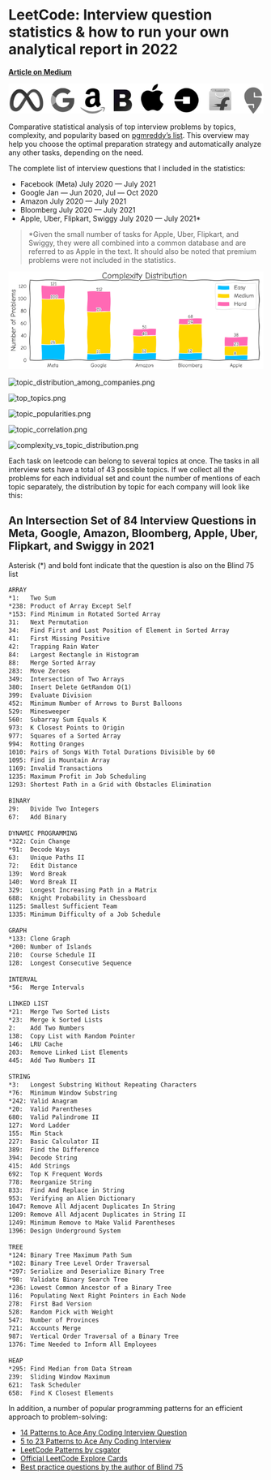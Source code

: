 # LeetCode: Interview question statistics & how to run your own analytical report in 2022

**[Article on Medium](https://medium.com/@apetsiuk/leetcode-interview-question-statistics-how-to-run-your-own-analytical-report-in-2022-1b202ae48902)**

![companies' logos](images/companies.png)

Comparative statistical analysis of top interview problems by topics, complexity, and popularity based on [pgmreddy’s list](https://leetcode.com/discuss/interview-question/1376426/facebook-interview-questions-july-2020-july-2021). This overview may help you choose the optimal preparation strategy and automatically analyze any other tasks, depending on the need.

The complete list of interview questions that I included in the statistics:
* Facebook (Meta) July 2020 — July 2021
* Google Jan — Jun 2020, Jul — Oct 2020
* Amazon July 2020 — July 2021
* Bloomberg July 2020 — July 2021
* Apple, Uber, Flipkart, Swiggy July 2020 — July 2021*

> *Given the small number of tasks for Apple, Uber, Flipkart, and Swiggy, they were all combined into a common database and are referred to as Apple in the text. It should also be noted that premium problems were not included in the statistics.

![overall complexity](images/overall_complexity.png)

![topic_distribution_among_companies.png](topic_distribution_among_companies.png)

![top_topics.png](top_topics.png)

![topic_popularities.png](topic_popularities.png)

![topic_correlation.png](topic_correlation.png)

![complexity_vs_topic_distribution.png](complexity_vs_topic_distribution.png)


Each task on leetcode can belong to several topics at once. The tasks in all interview sets have a total of 43 possible topics. If we collect all the problems for each individual set and count the number of mentions of each topic separately, the distribution by topic for each company will look like this:


## An Intersection Set of 84 Interview Questions in Meta, Google, Amazon, Bloomberg, Apple, Uber, Flipkart, and Swiggy in 2021

Asterisk (*) and bold font indicate that the question is also on the Blind 75 list
```
ARRAY
*1:   Two Sum
*238: Product of Array Except Self
*153: Find Minimum in Rotated Sorted Array
31:   Next Permutation
34:   Find First and Last Position of Element in Sorted Array
41:   First Missing Positive
42:   Trapping Rain Water
84:   Largest Rectangle in Histogram
88:   Merge Sorted Array
283:  Move Zeroes
349:  Intersection of Two Arrays
380:  Insert Delete GetRandom O(1)
399:  Evaluate Division
452:  Minimum Number of Arrows to Burst Balloons
529:  Minesweeper
560:  Subarray Sum Equals K
973:  K Closest Points to Origin
977:  Squares of a Sorted Array
994:  Rotting Oranges
1010: Pairs of Songs With Total Durations Divisible by 60
1095: Find in Mountain Array
1169: Invalid Transactions
1235: Maximum Profit in Job Scheduling
1293: Shortest Path in a Grid with Obstacles Elimination

BINARY
29:   Divide Two Integers
67:   Add Binary

DYNAMIC PROGRAMMING
*322: Coin Change
*91:  Decode Ways
63:   Unique Paths II
72:   Edit Distance
139:  Word Break
140:  Word Break II
329:  Longest Increasing Path in a Matrix
688:  Knight Probability in Chessboard
1125: Smallest Sufficient Team
1335: Minimum Difficulty of a Job Schedule

GRAPH
*133: Clone Graph
*200: Number of Islands
210:  Course Schedule II
128:  Longest Consecutive Sequence

INTERVAL
*56:  Merge Intervals

LINKED LIST
*21:  Merge Two Sorted Lists
*23:  Merge k Sorted Lists
2:    Add Two Numbers
138:  Copy List with Random Pointer
146:  LRU Cache
203:  Remove Linked List Elements
445:  Add Two Numbers II

STRING
*3:   Longest Substring Without Repeating Characters
*76:  Minimum Window Substring
*242: Valid Anagram
*20:  Valid Parentheses
680:  Valid Palindrome II
127:  Word Ladder
155:  Min Stack
227:  Basic Calculator II
389:  Find the Difference
394:  Decode String
415:  Add Strings
692:  Top K Frequent Words
778:  Reorganize String
833:  Find And Replace in String
953:  Verifying an Alien Dictionary
1047: Remove All Adjacent Duplicates In String
1209: Remove All Adjacent Duplicates in String II
1249: Minimum Remove to Make Valid Parentheses
1396: Design Underground System

TREE
*124: Binary Tree Maximum Path Sum
*102: Binary Tree Level Order Traversal
*297: Serialize and Deserialize Binary Tree
*98:  Validate Binary Search Tree
*236: Lowest Common Ancestor of a Binary Tree
116:  Populating Next Right Pointers in Each Node
278:  First Bad Version
528:  Random Pick with Weight
547:  Number of Provinces
721:  Accounts Merge
987:  Vertical Order Traversal of a Binary Tree
1376: Time Needed to Inform All Employees

HEAP
*295: Find Median from Data Stream
239:  Sliding Window Maximum
621:  Task Scheduler
658:  Find K Closest Elements
```

In addition, a number of popular programming patterns for an efficient approach to problem-solving:

* [14 Patterns to Ace Any Coding Interview Question](https://hackernoon.com/14-patterns-to-ace-any-coding-interview-question-c5bb3357f6ed)
* [5 to 23 Patterns to Ace Any Coding Interview](https://hackernoon.com/5-to-23-patterns-to-ace-any-coding-interview)
* [LeetCode Patterns by csgator](https://medium.com/leetcode-patterns)
* [Official LeetCode Explore Cards](https://leetcode.com/explore/)
* [Best practice questions by the author of Blind 75](https://www.techinterviewhandbook.org/best-practice-questions)




